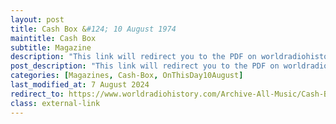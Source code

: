 ```yaml
---
layout: post
title: Cash Box &#124; 10 August 1974
maintitle: Cash Box
subtitle: Magazine
description: "This link will redirect you to the PDF on worldradiohistory.com Once your viewing page 58 of the PDF look for the section entitled &quot;Cash Box top 100 albums cont'd 101to175&quot; - 159 MA! HE'S MAKING EYES AT ME - LENA ZAVARONI (Stax STS 5511)"
post_description: "This link will redirect you to the PDF on worldradiohistory.com Once your viewing page 58 of the PDF look for the section entitled &quot;Cash Box top 100 albums cont'd 101to175&quot; - 159 MA! HE'S MAKING EYES AT ME - LENA ZAVARONI (Stax STS 5511)"
categories: [Magazines, Cash-Box, OnThisDay10August]
last_modified_at: 7 August 2024
redirect_to: https://www.worldradiohistory.com/Archive-All-Music/Cash-Box/70s/1974/CB-1974-08-10.pdf#page=58
class: external-link
---
```


